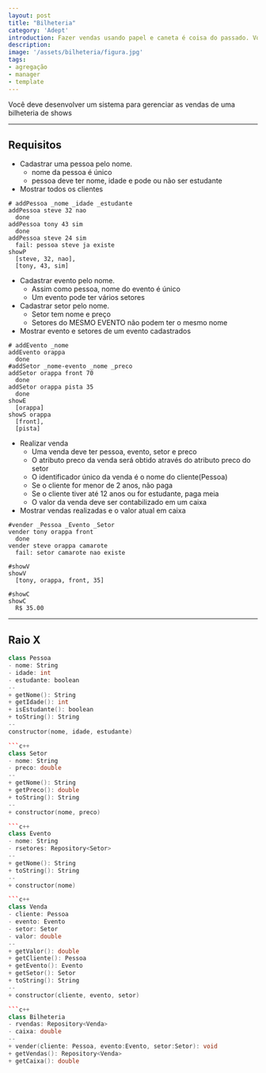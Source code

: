 ```yaml
---
layout: post
title: "Bilheteria"
category: 'Adept'
introduction: Fazer vendas usando papel e caneta é coisa do passado. Você foi contratado para modernizar a bilheteria do seu bairro e trazer ela pro século XXI 
description:
image: '/assets/bilheteria/figura.jpg'
tags:
- agregação
- manager
- template
---
```


Você deve desenvolver um sistema para gerenciar as vendas de uma bilheteria de shows

---

## Requisitos

- Cadastrar uma pessoa pelo nome.
    - nome da pessoa é único
    - pessoa deve ter nome, idade e pode ou não ser estudante
- Mostrar todos os clientes

```
# addPessoa _nome _idade _estudante
addPessoa steve 32 nao
  done
addPessoa tony 43 sim
  done
addPessoa steve 24 sim
  fail: pessoa steve ja existe
showP
  [steve, 32, nao],
  [tony, 43, sim]

```

- Cadastrar evento pelo nome.
    - Assim como pessoa, nome do evento é único
    - Um evento pode ter vários setores
- Cadastrar setor pelo nome.
    - Setor tem nome e preço
    - Setores do MESMO EVENTO não podem ter o mesmo nome
- Mostrar evento e setores de um evento cadastrados

```
# addEvento _nome
addEvento orappa
  done
#addSetor _nome-evento _nome _preco
addSetor orappa front 70
  done
addSetor orappa pista 35
  done
showE
  [orappa]
showS orappa
  [front],
  [pista]

```

- Realizar venda
    - Uma venda deve ter pessoa, evento, setor e preco
    - O atributo preco da venda será obtido através do atributo preco do setor
    - O identificador único da venda é o nome do cliente(Pessoa)
    - Se o cliente for menor de 2 anos, não paga
    - Se o cliente tiver até 12 anos ou for estudante, paga meia
    - O valor da venda deve ser contabilizado em um caixa
- Mostrar vendas realizadas e o valor atual em caixa

```
#vender _Pessoa _Evento _Setor
vender tony orappa front
  done
vender steve orappa camarote
  fail: setor camarote nao existe

#showV
showV
  [tony, orappa, front, 35]

#showC
showC
  R$ 35.00
```
---
## Raio X

```c++
class Pessoa
- nome: String
- idade: int
- estudante: boolean
--
+ getNome(): String
+ getIdade(): int
+ isEstudante(): boolean
+ toString(): String
--
constructor(nome, idade, estudante)

```c++
class Setor
- nome: String
- preco: double
--
+ getNome(): String
+ getPreco(): double
+ toString(): String
--
+ constructor(nome, preco)

```c++
class Evento
- nome: String
- rsetores: Repository<Setor>
--
+ getNome(): String
+ toString(): String
--
+ constructor(nome)

```c++
class Venda
- cliente: Pessoa
- evento: Evento
- setor: Setor
- valor: double
--
+ getValor(): double
+ getCliente(): Pessoa
+ getEvento(): Evento
+ getSetor(): Setor
+ toString(): String
--
+ constructor(cliente, evento, setor)

```c++
class Bilheteria
- rvendas: Repository<Venda>
- caixa: double
--
+ vender(cliente: Pessoa, evento:Evento, setor:Setor): void
+ getVendas(): Repository<Venda>
+ getCaixa(): double

